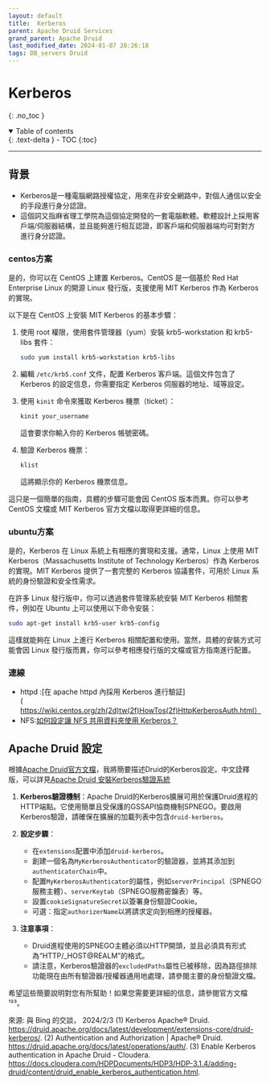 ```yaml
---
layout: default
title:  Kerberos
parent: Apache Druid Services
grand_parent: Apache Druid
last_modified_date: 2024-01-07 20:26:18
tags: DB_servers Druid
---
```


# Kerberos 
{: .no_toc }

<details open markdown="block">
  <summary>
    Table of contents
  </summary>
  {: .text-delta }
- TOC
{:toc}
</details>

---

## 背景

- Kerberos是一種電腦網路授權協定，用來在非安全網路中，對個人通信以安全的手段進行身分認證。
- 這個詞又指麻省理工學院為這個協定開發的一套電腦軟體。軟體設計上採用客戶端/伺服器結構，並且能夠進行相互認證，即客戶端和伺服器端均可對對方進行身分認證。

### centos方案

是的，你可以在 CentOS 上建置 Kerberos。CentOS 是一個基於 Red Hat Enterprise Linux 的開源 Linux 發行版，支援使用 MIT Kerberos 作為 Kerberos 的實現。

以下是在 CentOS 上安裝 MIT Kerberos 的基本步驟：

1. 使用 root 權限，使用套件管理器（yum）安裝 krb5-workstation 和 krb5-libs 套件：

   ```bash
   sudo yum install krb5-workstation krb5-libs
   ```

2. 編輯 `/etc/krb5.conf` 文件，配置 Kerberos 客戶端。這個文件包含了 Kerberos 的設定信息，你需要指定 Kerberos 伺服器的地址、域等設定。

3. 使用 `kinit` 命令來獲取 Kerberos 機票（ticket）：

   ```bash
   kinit your_username
   ```

   這會要求你輸入你的 Kerberos 帳號密碼。

4. 驗證 Kerberos 機票：

   ```bash
   klist
   ```

   這將顯示你的 Kerberos 機票信息。

這只是一個簡單的指南，具體的步驟可能會因 CentOS 版本而異。你可以參考 CentOS 文檔或 MIT Kerberos 官方文檔以取得更詳細的信息。

### ubuntu方案

是的，Kerberos 在 Linux 系統上有相應的實現和支援。通常，Linux 上使用 MIT Kerberos（Massachusetts Institute of Technology Kerberos）作為 Kerberos 的實現。MIT Kerberos 提供了一套完整的 Kerberos 協議套件，可用於 Linux 系統的身份驗證和安全性需求。

在許多 Linux 發行版中，你可以透過套件管理系統安裝 MIT Kerberos 相關套件，例如在 Ubuntu 上可以使用以下命令安裝：

```bash
sudo apt-get install krb5-user krb5-config
```

這樣就能夠在 Linux 上進行 Kerberos 相關配置和使用。當然，具體的安裝方式可能會因 Linux 發行版而異，你可以參考相應發行版的文檔或官方指南進行配置。

### 連線

- httpd :[在 apache httpd 內採用 Kerberos 進行驗証](https://wiki.centos.org/zh(2d)tw(2f)HowTos(2f)HttpKerberosAuth.html）
- NFS:[如何設定讓 NFS 共用資料夾使用 Kerberos？](https://kb.synology.com/zh-tw/DSM/tutorial/how_to_set_up_kerberized_NFS)

## Apache Druid 設定

根據[Apache Druid官方文檔](https://druid.apache.org/docs/latest/development/extensions-core/druid-kerberos/)，我將簡要描述Druid的Kerberos設定。中文詮釋版，可以詳見[Apache Druid 安裝Kerberos驗證系統](./druid_kbr.md)

1. **Kerberos驗證機制**：Apache Druid的Kerberos擴展可用於保護Druid進程的HTTP端點。它使用簡單且受保護的GSSAPI協商機制SPNEGO。要啟用Kerberos驗證，請確保在擴展的加載列表中包含`druid-kerberos`。

2. **設定步驟**：
    - 在`extensions`配置中添加`druid-kerberos`。
    - 創建一個名為`MyKerberosAuthenticator`的驗證器，並將其添加到`authenticatorChain`中。
    - 配置`MyKerberosAuthenticator`的屬性，例如`serverPrincipal`（SPNEGO服務主體）、`serverKeytab`（SPNEGO服務密鑰表）等。
    - 設置`cookieSignatureSecret`以簽署身份驗證Cookie。
    - 可選：指定`authorizerName`以將請求定向到相應的授權器。

3. **注意事項**：
    - Druid進程使用的SPNEGO主體必須以HTTP開頭，並且必須具有形式為“HTTP/_HOST@REALM”的格式。
    - 請注意，Kerberos驗證器的`excludedPaths`屬性已被移除，因為路徑排除功能現在由所有驗證器/授權器通用地處理，請參閱主要的身份驗證文檔。

希望這些簡要說明對您有所幫助！如果您需要更詳細的信息，請參閱官方文檔¹²³。

來源: 與 Bing 的交談， 2024/2/3
(1) Kerberos Apache® Druid. https://druid.apache.org/docs/latest/development/extensions-core/druid-kerberos/.
(2) Authentication and Authorization | Apache® Druid. https://druid.apache.org/docs/latest/operations/auth/.
(3) Enable Kerberos authentication in Apache Druid - Cloudera. https://docs.cloudera.com/HDPDocuments/HDP3/HDP-3.1.4/adding-druid/content/druid_enable_kerberos_authentication.html.
